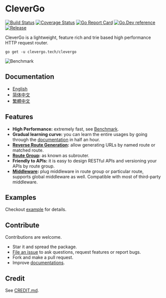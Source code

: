 # CleverGo
[![Build Status](https://img.shields.io/travis/clevergo/clevergo?style=for-the-badge)](https://travis-ci.org/clevergo/clevergo)
[![Coverage Status](https://img.shields.io/coveralls/github/clevergo/clevergo?style=for-the-badge)](https://coveralls.io/github/clevergo/clevergo)
[![Go Report Card](https://goreportcard.com/badge/github.com/clevergo/clevergo?style=for-the-badge)](https://goreportcard.com/report/github.com/clevergo/clevergo)
[![Go.Dev reference](https://img.shields.io/badge/go.dev-reference-blue?logo=go&logoColor=white&style=for-the-badge)](https://pkg.go.dev/clevergo.tech/clevergo?tab=doc)
[![Release](https://img.shields.io/github/release/clevergo/clevergo.svg?style=for-the-badge)](https://github.com/clevergo/clevergo/releases)

CleverGo is a lightweight, feature rich and trie based high performance HTTP request router.

```shell
go get -u clevergo.tech/clevergo
```

![Benchmark](https://clevergo.tech/img/benchmark.png)

## Documentation

- [English](https://clevergo.tech/docs/)
- [简体中文](https://clevergo.tech/zh/docs/)
- [繁體中文](https://clevergo.tech/zh-hant/docs/)

## Features

- **High Performance:** extremely fast, see [Benchmark](https://clevergo.tech/docs/benchmark).
- **Gradual learning curve:** you can learn the entire usages by going through the [documentation](#documentation) in half an hour.
- **[Reverse Route Generation](https://clevergo.tech/docs/routing/url-generation):** allow generating URLs by named route or matched route.
- **[Route Group](https://clevergo.tech/docs/routing/route-group):** as known as subrouter.
- **Friendly to APIs:** it is easy to design RESTful APIs and versioning your APIs by route group.
- **[Middleware](https://clevergo.tech/docs/middleware):** plug middleware in route group or particular route, supports global middleware as well. Compatible with most of third-party middleware.

## Examples

Checkout [example](https://github.com/clevergo/examples) for details.

## Contribute

Contributions are welcome.

- Star it and spread the package.
- [File an issue](https://github.com/clevergo/clevergo/issues/new) to ask questions, request features or report bugs.
- Fork and make a pull request.
- Improve [documentations](https://github.com/clevergo/website).

## Credit

See [CREDIT.md](CREDIT.md).
